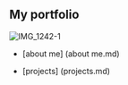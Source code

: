 ## My portfolio
![IMG_1242-1](https://github.com/KlaraSvobodova/English-for-designers/assets/152971101/d1e0e856-40da-4e43-a428-501c0d070355)

- [about me] (about me.md)

- [projects] (projects.md)
